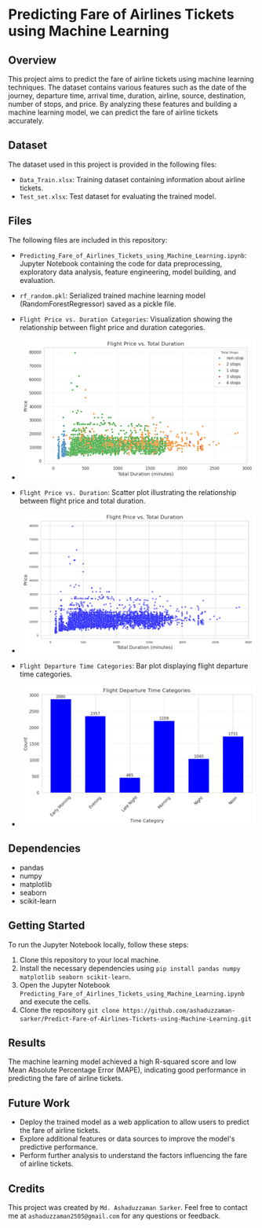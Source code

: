# Predicting Fare of Airlines Tickets using Machine Learning

## Overview

This project aims to predict the fare of airline tickets using machine learning techniques. The dataset contains various features such as the date of the journey, departure time, arrival time, duration, airline, source, destination, number of stops, and price. By analyzing these features and building a machine learning model, we can predict the fare of airline tickets accurately.

## Dataset

The dataset used in this project is provided in the following files:
- `Data_Train.xlsx`: Training dataset containing information about airline tickets.
- `Test_set.xlsx`: Test dataset for evaluating the trained model.

## Files


The following files are included in this repository:
- `Predicting_Fare_of_Airlines_Tickets_using_Machine_Learning.ipynb`: Jupyter Notebook containing the code for data preprocessing, exploratory data analysis, feature engineering, model building, and evaluation.
- `rf_random.pkl`: Serialized trained machine learning model (RandomForestRegressor) saved as a pickle file.

- `Flight Price vs. Duration Categories`: Visualization showing the relationship between flight price and duration categories.
- <img src="flight_price_vs_duration_categories.png" alt="Flight Price vs. Duration Categories" width="600">

- `Flight Price vs. Duration`: Scatter plot illustrating the relationship between flight price and total duration.
- <img src="flight_price_vs_duration.png" alt="Flight Price vs. Duration" width="600">

- `Flight Departure Time Categories`: Bar plot displaying flight departure time categories.
- <img src="flight_departure_time_categories.png" alt="Flight Departure Time Categories" width="600">


## Dependencies

- pandas
- numpy
- matplotlib
- seaborn
- scikit-learn

## Getting Started

To run the Jupyter Notebook locally, follow these steps:
1. Clone this repository to your local machine.
2. Install the necessary dependencies using `pip install pandas numpy matplotlib seaborn scikit-learn`.
3. Open the Jupyter Notebook `Predicting_Fare_of_Airlines_Tickets_using_Machine_Learning.ipynb` and execute the cells.
4. Clone the repository `git clone https://github.com/ashaduzzaman-sarker/Predict-Fare-of-Airlines-Tickets-using-Machine-Learning.git`

## Results

The machine learning model achieved a high R-squared score and low Mean Absolute Percentage Error (MAPE), indicating good performance in predicting the fare of airline tickets.

## Future Work

- Deploy the trained model as a web application to allow users to predict the fare of airline tickets.
- Explore additional features or data sources to improve the model's predictive performance.
- Perform further analysis to understand the factors influencing the fare of airline tickets.

## Credits

This project was created by `Md. Ashaduzzaman Sarker`. Feel free to contact me at `ashaduzzaman2505@gmail.com` for any questions or feedback.


